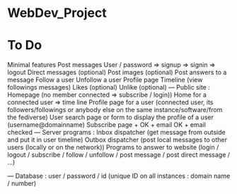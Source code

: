 # WebDev_Project

# To Do

Minimal features
Post messages
User / password
=> signup
=> signin
=> logout
Direct messages (optional)
Post images (optional)
Post answers to a message
Follow a user
Unfollow a user
Profile page
Timeline (view followings messages)
Likes (optional)
Unlike (optional)
—
Public site :
Homepage (no member connected => subscribe / login))
Home for a connected user => time line
Profile page for a user (connected user, its followers/followings or anybody else on the same instance/software/from the fediverse)
User search page or form to display the profile of a user (username@domainname)
Subscribe page + OK + email OK + email checked
—
Server programs :
Inbox dispatcher (get message from outside and put it in user timeline)
Outbox dispatcher (post local messages to other users (locally or on the network))
Programs to answer to website (login / logout / subscribe / follow / unfollow / post message / post direct message / ...)

—
Database :
user / password / id (unique ID on all instances : domain name / number)
